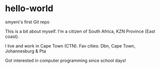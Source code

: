 # hello-world
smyeni's first Git repo

This is a bit about myself.
I'm a citizen of South Africa, KZN Province (East coast).

I live and work in Cape Town (CTN).
Fav cities: Dbn, Cape Town, Johannesburg & Pta

Got interested in computer programming since school days!
